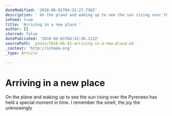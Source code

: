 ```yaml
---
dateModified: '2016-06-01T04:32:27.736Z'
description: ' On the plane and waking up to see the sun rising over the Pyrenees has held a special moment in time. I remember the smell, the joy the unknowingly'
inFeed: true
title: 'Arriving in a new place '
author: []
starred: false
datePublished: '2016-06-01T04:32:36.112Z'
sourcePath: _posts/2016-06-01-arriving-in-a-new-place.md
_context: 'http://schema.org'
_type: Article

---
```

# Arriving in a new place 

On the plane and waking up to see the sun rising over the Pyrenees has held a special moment in time. I remember the smell, the joy the unknowingly